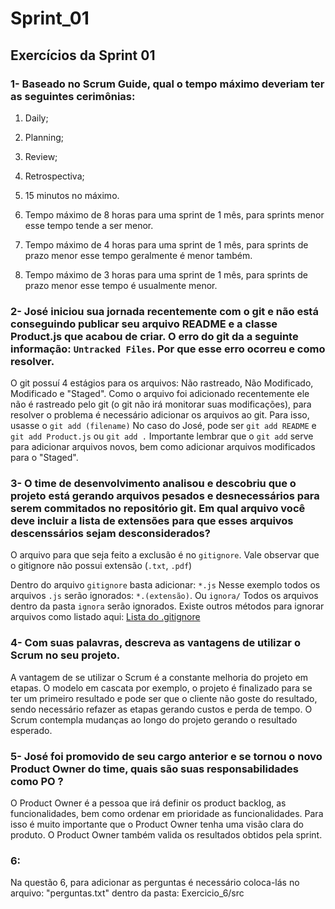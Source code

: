 # Sprint_01
## Exercícios da Sprint 01

### 1- Baseado no Scrum Guide, qual o tempo máximo deveriam ter as seguintes cerimônias:

1. Daily;
2. Planning;
3. Review;
4. Retrospectiva;

1. 15 minutos no máximo.
2. Tempo máximo de 8 horas para uma sprint de 1 mês, para sprints menor esse tempo tende a ser menor.
3. Tempo máximo de 4 horas para uma sprint de 1 mês, para sprints de prazo menor esse tempo geralmente é menor também.
4. Tempo máximo de 3 horas para uma sprint de 1 mês, para sprints de prazo menor esse tempo é usualmente menor.


### 2- José iniciou sua jornada recentemente com o git e não está conseguindo publicar seu arquivo README e a classe Product.js que acabou de criar. O erro do git da a seguinte informação: `Untracked Files`. Por que esse erro ocorreu e como resolver.

O git possuí 4 estágios para os arquivos: Não rastreado, Não Modificado, Modificado e "Staged".
Como o arquivo foi adicionado recentemente ele não é rastreado pelo git (o git não irá monitorar suas modificações), para resolver o problema é necessário adicionar os arquivos ao git. Para isso, usasse o `git add (filename)` No caso do José, pode ser `git add README` e `git add Product.js` ou `git add .` Importante lembrar que o `git add` serve para adicionar arquivos novos, bem como adicionar arquivos modificados para o "Staged". 


### 3- O time de desenvolvimento analisou e descobriu que o projeto está gerando arquivos pesados e desnecessários para serem commitados no repositório git. Em qual arquivo você deve incluir a lista de extensões para que esses arquivos descenssários sejam desconsiderados?

O arquivo para que seja feito a exclusão é no `gitignore`. Vale observar que o gitignore não possui extensão (`.txt`, `.pdf`)

Dentro do arquivo `gitignore` basta adicionar: `*.js` Nesse exemplo todos os arquivos `.js` serão ignorados: `*.(extensão)`. Ou `ignora/` Todos os arquivos dentro da pasta `ignora` serão ignorados. Existe outros métodos para ignorar arquivos como listado aqui: <a href="https://www.atlassian.com/br/git/tutorials/saving-changes/gitignore#:~:text=Caso%20queira%20ignorar%20um%20arquivo,forma%20de%20um%20arquivo%20ignorado." target="_blank" rel="external">Lista do .gitignore</a>


### 4- Com suas palavras, descreva as vantagens de utilizar o Scrum no seu projeto.

A vantagem de se utilizar o Scrum é a constante melhoria do projeto em etapas. O modelo em cascata por exemplo, o projeto é finalizado para se ter um primeiro resultado e pode ser que o cliente não goste do resultado, sendo necessário refazer as etapas gerando custos e perda de tempo. O Scrum contempla mudanças ao longo do projeto gerando o resultado esperado.


### 5- José foi promovido de seu cargo anterior e se tornou o novo Product Owner do time, quais são suas responsabilidades como PO ?

O Product Owner é a pessoa que irá definir os product backlog, as funcionalidades, bem como ordenar em prioridade as funcionalidades. Para isso é muito importante que o Product Owner tenha uma visão clara do produto. 
O Product Owner também valida os resultados obtidos pela sprint.


### 6:

Na questão 6, para adicionar as perguntas é necessário coloca-lás no arquivo: "perguntas.txt" dentro da pasta: Exercicio_6/src
